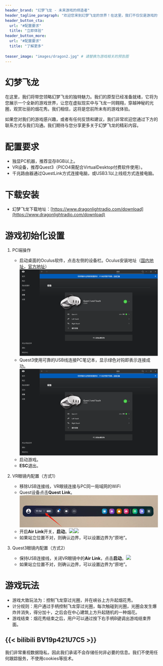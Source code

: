 ```yaml
---
header_brand: "幻梦飞龙 - 未来游戏的缔造者"
header_tagline_paragraph: "欢迎您来到幻梦飞龙的世界！在这里，我们不仅仅是游戏的创造者，更是您未来娱乐体验的建筑师。准备好，与我们一起驾驭飞龙，穿越神秘的光圈，体验前所未有的虚拟现实之旅。让我们开始吧！"
header_button_cta:
  url: "#配置要求"
  title: "立即体验"
header_button_more:
  url: "#配置要求"
  title: "了解更多"

teaser_image: "images/dragon2.jpg" # 请替换为游戏相关的预告图
---
```


幻梦飞龙
==================

在这里，我们将带您领略幻梦飞龙的独特魅力。我们的原型已经准备就绪，它将为您展示一个全新的游戏世界，让您在虚拟现实中与飞龙一同翱翔，穿越神秘的光圈，观赏壮丽的烟花秀。我们相信，这将是您前所未有的游戏体验。

如果您对我们的游戏感兴趣，或者有任何反馈和建议，我们非常欢迎您通过下方的联系方式与我们沟通。我们期待与您分享更多关于幻梦飞龙的精彩内容。

 

# 配置要求

- 独显PC机器，推荐显存8GB以上。
- VR设备，推荐Quest3（PICO4需配合VirtualDesktop付费软件使用）。
- 千兆路由器通过QuestLink方式连接电脑，或USB3.1以上线缆方式连接电脑。

# 下载安装

- 幻梦飞龙下载地址：[https://www.dragonlightradio.com/download](https://www.dragonlightradio.com/download)

# 游戏初始化设置

1. PC端操作
   - 启动桌面的Oculus软件，点击左侧的设备栏。Oculus安装地址（[国内地址](https://gitee.com/tornado245/dragon/raw/master/OculusSetup.exe)，[官方地址](https://www.oculus.com/download_app/?id=1582076955407037)）![](images/oculus1.png)
   - Quest3使用可靠的USB线连接PC笔记本，显示绿色对钩即表示连接成功。![](images/oculus_success.png)
   - 启动游戏。
   - **ESC**退出。

2. VR眼镜内配置（方式1）
   - 移除USB连接线，VR眼镜连接与PC同一局域网的WiFi
   - Quest设备点击**Quest Link**。![](images/oculus_2.png)
   - 开启**Air Link**开关，**启动**。![](images/quest_link.jpg)![](images/quest_link2.jpg)
   - 如果站立位置不对，则确认边界，可以设置边界为“原地”。

3. Quest3眼镜内配置（方式2）
   - 保持USB连接线，关闭VR眼镜中的**Air Link**，点击**启动**。![](images/quest_link_close.jpg)
   - 如果站立位置不对，则确认边界，可以设置边界为“原地”。

# 游戏玩法

- 游戏大致玩法为：控制飞龙穿过光圈，并在峡谷上方升起烟花秀。
- 计分规则：用户通过手柄控制飞龙穿过光圈，每次触碰到光圈，光圈会发生爆炸并消失，得分加十，之后会在中心建筑上方升起随机的一种烟花。
- 游戏结束：烟花秀结束之后，用户可以通过按下右手柄B键调出游戏结束界面。


{{< bilibili BV19p421U7C5 >}}
---

 

我们非常重视数据隐私，因此我们承诺不会存储任何非必要的信息。我们不使用任何跟踪服务，不使用cookies等技术。
